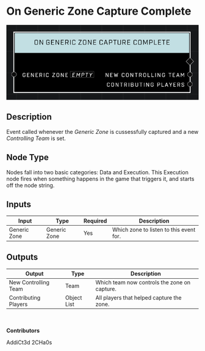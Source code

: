 # On Generic Zone Capture Complete
![](../../../.gitbook/assets/on-generic-zone-capture-complete.png)
## Description
Event called whenever the *Generic Zone* is cussessfully captured and a new *Controlling Team* is set.

## Node Type
Nodes fall into two basic categories: Data and Execution. This Execution node fires when something happens in the game that triggers it, and starts off the node string.

## Inputs
| Input | Type | Required | Description |
|------------------|------------------|----------|--------------------------------------------------------------|
| Generic Zone | Generic Zone | Yes | Which zone to listen to this event for. |

## Outputs
| Output | Type | Description |
|------------------|------------------|--------------------------------------------------------------|
| New Controlling Team | Team | Which team now controls the zone on capture.|
| Contributing Players | Object List | All players that helped capture the zone.|

\
\
**Contributors**

AddiCt3d 2CHa0s